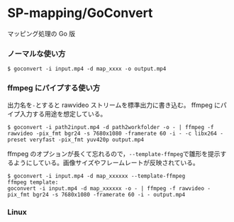 SP-mapping/GoConvert
====================

マッピング処理の Go 版



### ノーマルな使い方

```
$ goconvert -i input.mp4 -d map_xxxx -o output.mp4
```

### ffmpeg にパイプする使い方

出力名を`-`とすると rawvideo ストリームを標準出力に書き込む。
ffmpeg にパイプ入力する用途を想定している。

```
$ goconvert -i path2input.mp4 -d path2workfolder -o - | ffmpeg -f rawvideo -pix_fmt bgr24 -s 7680x1080 -framerate 60 -i - -c libx264 -preset veryfast -pix_fmt yuv420p output.mp4 
```

ffmpeg のオプションが長くて忘れるので，`--template-ffmpeg`で雛形を提示するようにしている。画像サイズやフレームレートが反映されている。

```
$ goconvert -i input.mp4 -d map_xxxxxx --template-ffmpeg
ffmpeg template:
goconvert -i input.mp4 -d map_xxxxxx -o - | ffmpeg -f rawvideo -pix_fmt bgr24 -s 7680x1080 -framerate 60 -i - output.mp4
```


### Linux
